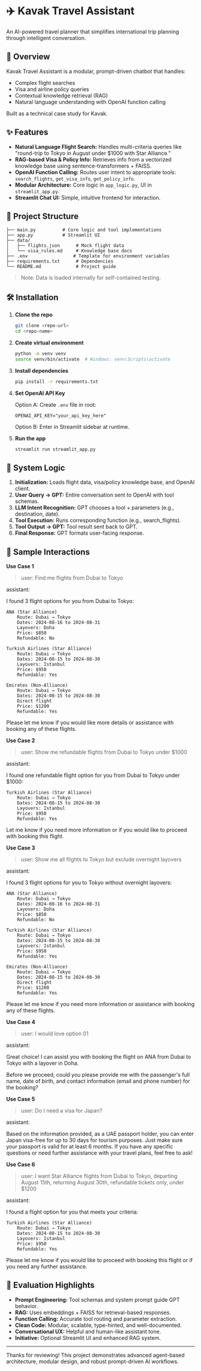 # ✈️ Kavak Travel Assistant

An AI-powered travel planner that simplifies international trip planning through intelligent conversation.

## 🚀 Overview

Kavak Travel Assistant is a modular, prompt-driven chatbot that handles:

* Complex flight searches
* Visa and airline policy queries
* Contextual knowledge retrieval (RAG)
* Natural language understanding with OpenAI function calling

Built as a technical case study for Kavak.

## ✨ Features

* **Natural Language Flight Search:** Handles multi-criteria queries like "round-trip to Tokyo in August under \$1000 with Star Alliance."
* **RAG-based Visa & Policy Info:** Retrieves info from a vectorized knowledge base using sentence-transformers + FAISS.
* **OpenAI Function Calling:** Routes user intent to appropriate tools: `search_flights`, `get_visa_info`, `get_policy_info`.
* **Modular Architecture:** Core logic in `app_logic.py`, UI in `streamlit_app.py`.
* **Streamlit Chat UI:** Simple, intuitive frontend for interaction.

## 🦾 Project Structure

```text
├── main.py          # Core logic and tool implementations
├── app.py           # Streamlit UI
├── data/
│   ├── flights.json      # Mock flight data
│   └── visa_rules.md     # Knowledge base docs
├── .env                 # Template for environment variables
├── requirements.txt      # Dependencies
└── README.md             # Project guide
```

> Note: Data is loaded internally for self-contained testing.

## 🛠️ Installation

1. **Clone the repo**

   ```bash
   git clone <repo-url>
   cd <repo-name>
   ```

2. **Create virtual environment**

   ```bash
   python -m venv venv
   source venv/bin/activate  # Windows: venv\Scripts\activate
   ```

3. **Install dependencies**

   ```bash
   pip install -r requirements.txt
   ```

4. **Set OpenAI API Key**

   Option A: Create `.env` file in root:

   ```env
   OPENAI_API_KEY="your_api_key_here"
   ```

   Option B: Enter in Streamlit sidebar at runtime.

5. **Run the app**

   ```bash
   streamlit run streamlit_app.py
   ```

## 🧠 System Logic

1. **Initialization:** Loads flight data, visa/policy knowledge base, and OpenAI client.
2. **User Query → GPT:** Entire conversation sent to OpenAI with tool schemas.
3. **LLM Intent Recognition:** GPT chooses a tool + parameters (e.g., destination, date).
4. **Tool Execution:** Runs corresponding function (e.g., search\_flights).
5. **Tool Output → GPT:** Tool result sent back to GPT.
6. **Final Response:** GPT formats user-facing response.

## 🧪 Sample Interactions

**Use Case 1**

> user: Find me flights from Dubai to Tokyo

assistant:

I found 3 flight options for you from Dubai to Tokyo:

```
ANA (Star Alliance)
    Route: Dubai → Tokyo
    Dates: 2024-08-16 to 2024-08-31
    Layovers: Doha
    Price: $850
    Refundable: No

Turkish Airlines (Star Alliance)
    Route: Dubai → Tokyo
    Dates: 2024-08-15 to 2024-08-30
    Layovers: Istanbul
    Price: $950
    Refundable: Yes

Emirates (Non-Alliance)
    Route: Dubai → Tokyo
    Dates: 2024-08-15 to 2024-08-30
    Direct flight
    Price: $1200
    Refundable: Yes
```

Please let me know if you would like more details or assistance with booking any of these flights.

**Use Case 2**

> user: Show me refundable flights from Dubai to Tokyo under \$1000

assistant:

I found one refundable flight option for you from Dubai to Tokyo under \$1000:

```
Turkish Airlines (Star Alliance)
    Route: Dubai → Tokyo
    Dates: 2024-08-15 to 2024-08-30
    Layovers: Istanbul
    Price: $950
    Refundable: Yes
```

Let me know if you need more information or if you would like to proceed with booking this flight.

**Use Case 3**

> user: Show me all flights to Tokyo but exclude overnight layovers

assistant:

I found 3 flight options for you to Tokyo without overnight layovers:

```
ANA (Star Alliance)
    Route: Dubai → Tokyo
    Dates: 2024-08-16 to 2024-08-31
    Layovers: Doha
    Price: $850
    Refundable: No

Turkish Airlines (Star Alliance)
    Route: Dubai → Tokyo
    Dates: 2024-08-15 to 2024-08-30
    Layovers: Istanbul
    Price: $950
    Refundable: Yes

Emirates (Non-Alliance)
    Route: Dubai → Tokyo
    Dates: 2024-08-15 to 2024-08-30
    Direct flight
    Price: $1200
    Refundable: Yes
```

Please let me know if you need more information or assistance with booking any of these flights.

**Use Case 4**

> user: I would love option 01

assistant:

Great choice! I can assist you with booking the flight on ANA from Dubai to Tokyo with a layover in Doha.

Before we proceed, could you please provide me with the passenger's full name, date of birth, and contact information (email and phone number) for the booking?

**Use Case 5**

> user: Do I need a visa for Japan?

assistant:

Based on the information provided, as a UAE passport holder, you can enter Japan visa-free for up to 30 days for tourism purposes. Just make sure your passport is valid for at least 6 months. If you have any specific questions or need further assistance with your travel plans, feel free to ask!

**Use Case 6**

> user: I want Star Alliance flights from Dubai to Tokyo, departing August 15th, returning August 30th, refundable tickets only, under \$1200

assistant:

I found a flight option for you that meets your criteria:

```
Turkish Airlines (Star Alliance)
    Route: Dubai → Tokyo
    Dates: 2024-08-15 to 2024-08-30
    Layovers: Istanbul
    Price: $950
    Refundable: Yes
```

Please let me know if you would like to proceed with booking this flight or if you need any further assistance.

## 🧹 Evaluation Highlights

* **Prompt Engineering:** Tool schemas and system prompt guide GPT behavior.
* **RAG:** Uses embeddings + FAISS for retrieval-based responses.
* **Function Calling:** Accurate tool routing and parameter extraction.
* **Clean Code:** Modular, scalable, type-hinted, and well-documented.
* **Conversational UX:** Helpful and human-like assistant tone.
* **Initiative:** Optional Streamlit UI and enhanced RAG system.

---

Thanks for reviewing! This project demonstrates advanced agent-based architecture, modular design, and robust prompt-driven AI workflows.
